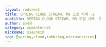 ```yaml
---
layout: redirect
title: SPRING CLOUD STREAM, MQ 도입 사례 -2
subtitle: SPRING CLOUD STREAM, MQ 도입 사례 -2
author: 김시은
category: zuminternet
nickname: sieunkim
tag: [spring,cloud,rabbitmq,microservices]
---
```


<script>
  location.href="https://zuminternet.github.io/spring_cloud_stream_rabbitmq_02/";
</script>
